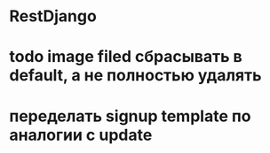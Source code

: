 # RestDjango
# todo image filed сбрасывать в default, а не полностью удалять
# переделать signup template по аналогии с update